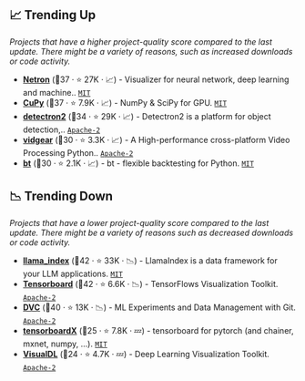 ## 📈 Trending Up

_Projects that have a higher project-quality score compared to the last update. There might be a variety of reasons, such as increased downloads or code activity._

- <b><a href="https://github.com/lutzroeder/netron">Netron</a></b> (🥇37 ·  ⭐ 27K · 📈) - Visualizer for neural network, deep learning and machine.. <code><a href="http://bit.ly/34MBwT8">MIT</a></code> <code><img src="https://git.io/JLy1Q" style="display:inline;" width="13" height="13"></code> <code><img src="https://git.io/JLy1A" style="display:inline;" width="13" height="13"></code>
- <b><a href="https://github.com/cupy/cupy">CuPy</a></b> (🥇37 ·  ⭐ 7.9K · 📈) - NumPy & SciPy for GPU. <code><a href="http://bit.ly/34MBwT8">MIT</a></code>
- <b><a href="https://github.com/facebookresearch/detectron2">detectron2</a></b> (🥈34 ·  ⭐ 29K · 📈) - Detectron2 is a platform for object detection,.. <code><a href="http://bit.ly/3nYMfla">Apache-2</a></code> <code><img src="https://git.io/JLy1Q" style="display:inline;" width="13" height="13"></code>
- <b><a href="https://github.com/abhiTronix/vidgear">vidgear</a></b> (🥉30 ·  ⭐ 3.3K · 📈) - A High-performance cross-platform Video Processing Python.. <code><a href="http://bit.ly/3nYMfla">Apache-2</a></code>
- <b><a href="https://github.com/pmorissette/bt">bt</a></b> (🥈30 ·  ⭐ 2.1K · 📈) - bt - flexible backtesting for Python. <code><a href="http://bit.ly/34MBwT8">MIT</a></code>

## 📉 Trending Down

_Projects that have a lower project-quality score compared to the last update. There might be a variety of reasons such as decreased downloads or code activity._

- <b><a href="https://github.com/run-llama/llama_index">llama_index</a></b> (🥇42 ·  ⭐ 33K · 📉) - LlamaIndex is a data framework for your LLM applications. <code><a href="http://bit.ly/34MBwT8">MIT</a></code>
- <b><a href="https://github.com/tensorflow/tensorboard">Tensorboard</a></b> (🥇42 ·  ⭐ 6.6K · 📉) - TensorFlows Visualization Toolkit. <code><a href="http://bit.ly/3nYMfla">Apache-2</a></code> <code><img src="https://git.io/JLy1A" style="display:inline;" width="13" height="13"></code>
- <b><a href="https://github.com/iterative/dvc">DVC</a></b> (🥈40 ·  ⭐ 13K · 📉) - ML Experiments and Data Management with Git. <code><a href="http://bit.ly/3nYMfla">Apache-2</a></code>
- <b><a href="https://github.com/lanpa/tensorboardX">tensorboardX</a></b> (🥉25 ·  ⭐ 7.8K · 💤) - tensorboard for pytorch (and chainer, mxnet, numpy, ...). <code><a href="http://bit.ly/34MBwT8">MIT</a></code>
- <b><a href="https://github.com/PaddlePaddle/VisualDL">VisualDL</a></b> (🥉24 ·  ⭐ 4.7K · 💤) - Deep Learning Visualization Toolkit. <code><a href="http://bit.ly/3nYMfla">Apache-2</a></code> <code><img src="https://git.io/JLy1M" style="display:inline;" width="13" height="13"></code>

